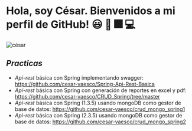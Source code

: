 # Hola, soy César. Bienvenidos a mi perfil de GitHub! :smiley: 👋 :fireworks: 💻
![césar](https://raw.github.com/cesar-vaesco/cesar-vaesco/master/cesar-banner.jpg) 

## *Practicas* 
 * _Apí-rest_ básica con Spring implementando swagger: https://github.com/cesar-vaesco/Spring-Api-Rest-Basica
 * _Apí-rest_ básica con Spring con generación de reportes en excel y pdf: https://github.com/cesar-vaesco/CRUD_Spring/tree/master
 * _Api-rest_ básica con Spring (1.3.5) usando mongoDB como gestor de base de datos: https://github.com/cesar-vaesco/crud_mongo_spring1
 * _Api-rest_ básica con Spring (2.3.5) usando mongoDB como gestor de base de datos: https://github.com/cesar-vaesco/crud_mongo_spring2
<!--
**cesar-vaesco/cesar-vaesco** is a ✨ _special_ ✨ repository because its `README.md` (this file) appears on your GitHub profile.

Here are some ideas to get you started:

- 🔭 I’m currently working on ...
- 🌱 I’m currently learning ...
- 👯 I’m looking to collaborate on ...
- 🤔 I’m looking for help with ...
- 💬 Ask me about ...
- 📫 How to reach me: ...
- 😄 Pronouns: ...
- ⚡ Fun fact: ...
-->
